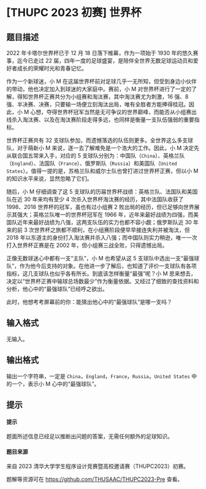 # [THUPC 2023 初赛] 世界杯

## 题目描述

2022 年卡塔尔世界杯已于 12 月 18 日落下帷幕，作为一项始于 1930 年的悠久赛事，迄今已走过 22 届，四年一度的足球盛宴，是陪伴全世界无数足球运动员和爱好者成长的荣耀时光和青春记忆。

作为一个新球迷，小 M 在这届世界杯前对足球几乎一无所知，但受到身边小伙伴的带动，他也决定加入到球迷的大家庭中。赛前，小 M 对世界杯进行了一定的了解，得知世界杯正赛共分为小组赛和淘汰赛，其中淘汰赛尤为刺激，16 强、8 强、半决赛、决赛，只要输一场便立刻淘汰出局，唯有全胜者方能捧得桂冠。因此，小 M 心想，夺得世界杯冠军当然是无可争议的世界巅峰，而能否从小组赛出线杀入淘汰赛、以及在淘汰赛阶段走得多远，也同样是衡量一支队伍强弱的重要指标。

世界杯正赛共有 32 支球队参加，而遗憾落选的队伍则更多。全世界这么多支球队，对于萌新小 M 来说，逐一去了解难免是一个浩大的工作。因此，小 M 决定先从联合国五常来入手，对应的 5 支球队分别为：中国队（`China`）、英格兰队（`England`）、法国队（`France`）、俄罗斯队（`Russia`）和美国队（`United States`）。值得一提的是，苏格兰队和威尔士队也曾打进过世界杯正赛，但以小 M 的知识水平来说，显然忽略了它们。

随后，小 M 仔细调查了这 5 支球队的历届世界杯战绩：英格兰队、法国队和美国队在近 30 年来均有至少 4 次杀入世界杯淘汰赛的经历，其中法国队收获了 1998、2018 世界杯的冠军，虽也有过小组赛 2 败出局的经历，但已足够向世界展示其强大；英格兰队唯一的世界杯冠军在 1966 年，近年来最好战绩为四强，而美国队近年来最好战绩为八强，这两支队伍的实力也都不容小觑；俄罗斯队近 30 年来的前 3 次世界杯之旅都不顺利，在小组赛阶段便早早接连失利并被淘汰，但 2018 年以东道主的身份打入淘汰赛并杀入八强；而中国队则实力稍逊，唯一一次打入世界杯正赛是在 2002 年，但小组赛三战全败，只得遗憾出局。

正像无数球迷心中都有一支“主队”，小 M 也希望从这 5 支球队中选出一支“最强球队”，作为他今后支持的对象。在他进一步了解后，也知道了评价一支球队有各项指标，这几支球队也似乎各有所长。到底该怎样衡量“最强”呢？小 M 思来想去，决定以“世界杯正赛中输球总场数最少”作为衡量依据。又经过了细致的查找资料和分析，他心中的“最强球队”已经呼之欲出。

此时，他想考考屏幕前的你：能猜出他心中的“最强球队”是哪一支吗？

## 输入格式

无输入。

## 输出格式

输出一个字符串，一定是 `China`，`England`，`France`，`Russia`，`United States` 中的一个，表示小 M 心中的“最强球队”。

## 提示

#### 提示

题面所述信息已经足以推断出问题的答案，无需任何额外的足球知识。

#### 题目来源

来自 2023 清华大学学生程序设计竞赛暨高校邀请赛（THUPC2023）初赛。

题解等资源可在 <https://github.com/THUSAAC/THUPC2023-Pre> 查看。
